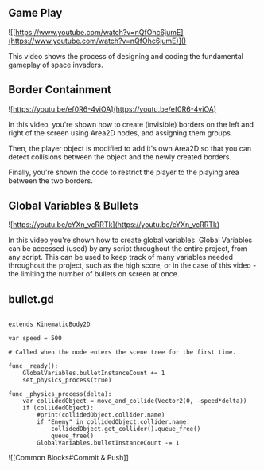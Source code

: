 
## Game Play

  
![[https://www.youtube.com/watch?v=nQfOhc6jumE](https://www.youtube.com/watch?v=nQfOhc6jumE)]()


This video shows the process of designing and coding the fundamental gameplay of space invaders.  

## Border Containment

  

![https://youtu.be/ef0R6-4viOA](https://youtu.be/ef0R6-4viOA)

  

In this video, you're shown how to create (invisible) borders on the left and right of the screen using Area2D nodes, and assigning them groups.

  

Then, the player object is modified to add it's own Area2D so that you can detect collisions between the object and the newly created borders.

  

Finally, you're shown the code to restrict the player to the playing area between the two borders.

  

## Global Variables & Bullets

  

![https://youtu.be/cYXn_vcRRTk](https://youtu.be/cYXn_vcRRTk)

  

In this video you're shown how to create global variables. Global Variables can be accessed (used) by any script throughout the entire project, from any script. This can be used to keep track of many variables needed throughout the project, such as the high score, or in the case of this video - the limiting the number of bullets on screen at once.

  
## bullet.gd

```GDScript

extends KinematicBody2D

var speed = 500

# Called when the node enters the scene tree for the first time.

func _ready():
	GlobalVariables.bulletInstanceCount += 1
	set_physics_process(true)

func _physics_process(delta):
	var collidedObject = move_and_collide(Vector2(0, -speed*delta))
	if (collidedObject):
		#print(collidedObject.collider.name)
		if "Enemy" in collidedObject.collider.name:
			collidedObject.get_collider().queue_free()
			queue_free()
		GlobalVariables.bulletInstanceCount -= 1

```
![[Common Blocks#Commit & Push]]